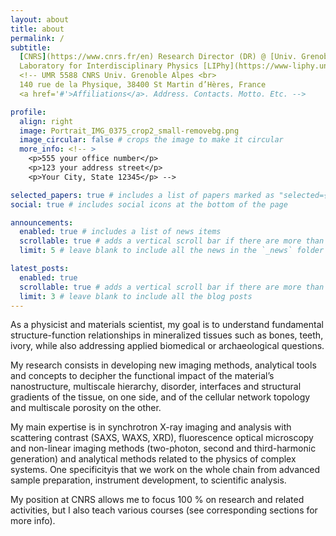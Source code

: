```yaml
---
layout: about
title: about
permalink: /
subtitle:
  [CNRS](https://www.cnrs.fr/en) Research Director (DR) @ [Univ. Grenoble Alpes](https://www.univ-grenoble-alpes.fr/english/), France<br>
  Laboratory for Interdisciplinary Physics [LIPhy](https://www-liphy.univ-grenoble-alpes.fr/) - Optics & Imaging team [OPTIMA](https://www-liphy.univ-grenoble-alpes.fr/OPTique-et-IMAgeries-en) <br>
  <!-- UMR 5588 CNRS Univ. Grenoble Alpes <br>
  140 rue de la Physique, 38400 St Martin d’Hères, France  
  <a href='#'>Affiliations</a>. Address. Contacts. Motto. Etc. -->

profile:
  align: right
  image: Portrait_IMG_0375_crop2_small-removebg.png
  image_circular: false # crops the image to make it circular
  more_info: <!-- >
    <p>555 your office number</p>
    <p>123 your address street</p>
    <p>Your City, State 12345</p> -->

selected_papers: true # includes a list of papers marked as "selected={true}"
social: true # includes social icons at the bottom of the page

announcements:
  enabled: true # includes a list of news items
  scrollable: true # adds a vertical scroll bar if there are more than 3 news items
  limit: 5 # leave blank to include all the news in the `_news` folder

latest_posts:
  enabled: true
  scrollable: true # adds a vertical scroll bar if there are more than 3 new posts items
  limit: 3 # leave blank to include all the blog posts
---
```


As a physicist and materials scientist, my goal is to understand fundamental structure-function relationships in mineralized tissues such as bones, teeth, ivory, while also addressing applied biomedical or archaeological questions.

My research consists in developing new imaging methods, analytical tools and concepts to decipher the functional impact of the material’s nanostructure, multiscale hierarchy, disorder, interfaces and structural gradients of the tissue, on one side, and of the cellular network topology and multiscale porosity on the other.

My main expertise is in synchrotron X-ray imaging and analysis with scattering contrast (SAXS, WAXS, XRD), fluorescence optical microscopy and non-linear imaging methods (two-photon, second and third-harmonic generation) and analytical methods related to the physics of complex systems. One specificityis that we work on the whole chain from advanced sample preparation, instrument development, to scientific analysis.

My position at CNRS allows me to focus 100 % on research and related activities, but I also teach various courses (see corresponding sections for more info).

<!-- Write your biography here. Tell the world about yourself. Link to your favorite [subreddit](http://reddit.com). You can put a picture in, too. The code is already in, just name your picture `prof_pic.jpg` and put it in the `img/` folder.

Put your address / P.O. box / other info right below your picture. You can also disable any of these elements by editing `profile` property of the YAML header of your `_pages/about.md`. Edit `_bibliography/papers.bib` and Jekyll will render your [publications page](/al-folio/publications/) automatically.

Link to your social media connections, too. This theme is set up to use [Font Awesome icons](https://fontawesome.com/) and [Academicons](https://jpswalsh.github.io/academicons/), like the ones below. Add your Facebook, Twitter, LinkedIn, Google Scholar, or just disable all of them. -->
